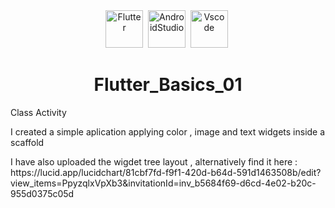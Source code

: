 <div id="header" align="center">
<img src="https://cdn-images-1.medium.com/max/1200/1*5-aoK8IBmXve5whBQM90GA.png" title="Flutter" alt="Flutter" width="60" height="60"/>&nbsp;
 <img src="https://upload.wikimedia.org/wikipedia/commons/thumb/9/95/Android_Studio_Icon_3.6.svg/1900px-Android_Studio_Icon_3.6.svg.png" title=" AndroidStudio" alt="AndroidStudio" width="60" height="60"/>&nbsp;
<img src="https://upload.wikimedia.org/wikipedia/commons/thumb/9/9a/Visual_Studio_Code_1.35_icon.svg/2048px-Visual_Studio_Code_1.35_icon.svg.png" title="VScode" alt="Vscode" width="60" height="60"/>&nbsp;

# Flutter_Basics_01

 
  </div>
  
Class Activity

<div>
<p>I created a simple aplication applying color , image and text widgets inside a scaffold</p>
<p> I have also uploaded the wigdet tree layout , alternatively find it here : https://lucid.app/lucidchart/81cbf7fd-f9f1-420d-b64d-591d1463508b/edit?view_items=PpyzqlxVpXb3&invitationId=inv_b5684f69-d6cd-4e02-b20c-955d0375c05d </p> 
<img src"C:\Users\Hp\Pictures\Screenshots\Screenshot_20230222_031758.png" width="250" >
</div>

